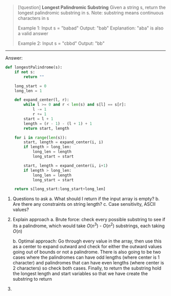 
> [!question]
> **Longest Palindromic Substring**
> Given a string s, return the longest palindromic substring in s. Note: substring means continuous characters in s
> 
> Example 1:
> Input s = "babad"
> Output: "bab"
> Explanation: "aba" is also a valid answer
> 
> Example 2:
> Input s = "cbbd"
> Output: "bb"
****

Answer:
```Python
def longestPalindrome(s):
	if not s:
		return ""

	long_start = 0
	long_len = 1

	def expand_center(l, r):
		while l >= 0 and r < len(s) and s[l] == s[r]:
			l -= 1
			r += 1
		start = l + 1
		length = (r - 1) - (l + 1) + 1
		return start, length

	for i in range(len(s)):
		start, length = expand_center(i, i)
		if length > long_len:
			long_len = length
			long_start = start

		start, length = expand_center(i, i+1)
		if length > long_len:
			long_len = length
			long_start = start

	return s[long_start:long_start+long_len]	
```


1. Questions to ask
	a. What should I return if the input array is empty?
	b. Are there any constraints on string length?
	c. Case sensitivity, ASCII values?
2. Explain approach
	a. Brute force: check every possible substring to see if its a palindrome, which would take $O(n^3)$ - $O(n^2)$ substrings, each taking $O(n)$ 
	
	b. Optimal approach:  Go through every value in the array, then use this as a center to expand outward and check for either the outward values going out of bounds or not a palindrome. There is also going to be two cases where the palindromes can have odd lengths (where center is 1 character) and palindromes that can have even lengths (where center is 2 characters) so check both cases. Finally, to return the substring hold the longest length and start variables so that we have create the substring to return
3. 


